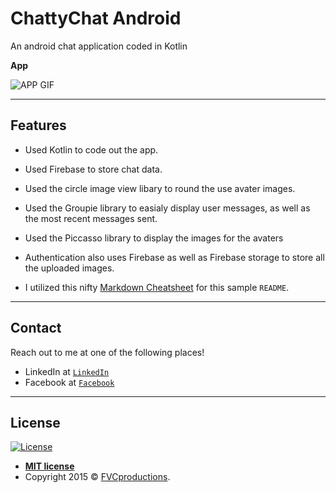 # ChattyChat Android

An android chat application coded in Kotlin

**App**

![APP GIF](chatty.gif)

---

## Features

- Used Kotlin to code out the app.
- Used Firebase to store chat data.
- Used the circle image view libary to round the use avater images.
- Used the Groupie library to easialy display user messages, as well as the most recent messages sent.
- Used the Piccasso library to display the images for the avaters
- Authentication also uses Firebase as well as Firebase storage to store all the uploaded images.


- I utilized this nifty <a href="https://github.com/adam-p/markdown-here/wiki/Markdown-Cheatsheet" target="_blank">Markdown Cheatsheet</a> for this sample `README`.

---

## Contact

Reach out to me at one of the following places!

- LinkedIn at <a href="https://www.linkedin.com/in/zubair-amjad/" target="_blank">`LinkedIn`</a>
- Facebook at <a href="https://www.facebook.com/ZubairAmjad" target="_blank">`Facebook`</a>

---

## License

[![License](http://img.shields.io/:license-mit-blue.svg?style=flat-square)](http://badges.mit-license.org)

- **[MIT license](http://opensource.org/licenses/mit-license.php)**
- Copyright 2015 © <a href="http://fvcproductions.com" target="_blank">FVCproductions</a>.

